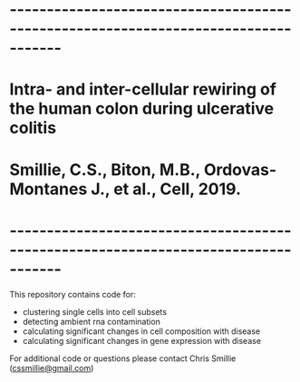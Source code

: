 # -----------------------------------------------------------------------------------
# Intra- and inter-cellular rewiring of the human colon during ulcerative colitis
# Smillie, C.S., Biton, M.B., Ordovas-Montanes J., et al., Cell, 2019.
# -----------------------------------------------------------------------------------

This repository contains code for:
- clustering single cells into cell subsets
- detecting ambient rna contamination
- calculating significant changes in cell composition with disease
- calculating significant changes in gene expression with disease

For additional code or questions please contact Chris Smillie (cssmillie@gmail.com)

